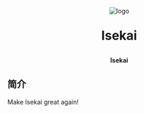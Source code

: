 <p align="center">
	<img alt="logo" src="http://115.190.20.248:9000/lsekai/icon%2Fyeyezi.png">
</p>
<h1 align="center" style="margin: 30px 0 30px; font-weight: bold;">Isekai</h1>
<h4 align="center">Isekai</h4>

## 简介
Make Isekai great again!